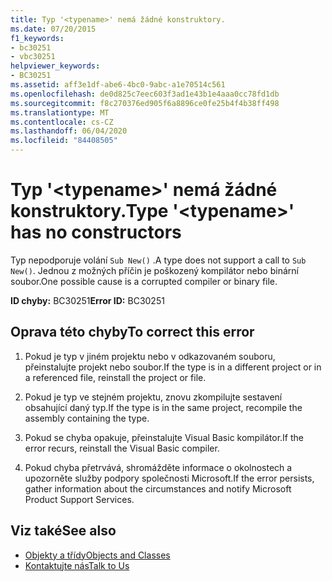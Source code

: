 ```yaml
---
title: Typ '<typename>' nemá žádné konstruktory.
ms.date: 07/20/2015
f1_keywords:
- bc30251
- vbc30251
helpviewer_keywords:
- BC30251
ms.assetid: aff3e1df-abe6-4bc0-9abc-a1e70514c561
ms.openlocfilehash: de0d825c7eec603f3ad1e43b1e4aaa0cc78fd1db
ms.sourcegitcommit: f8c270376ed905f6a8896ce0fe25b4f4b38ff498
ms.translationtype: MT
ms.contentlocale: cs-CZ
ms.lasthandoff: 06/04/2020
ms.locfileid: "84408505"
---
```

# <a name="type-typename-has-no-constructors"></a><span data-ttu-id="43204-102">Typ '\<typename>' nemá žádné konstruktory.</span><span class="sxs-lookup"><span data-stu-id="43204-102">Type '\<typename>' has no constructors</span></span>
<span data-ttu-id="43204-103">Typ nepodporuje volání `Sub New()` .</span><span class="sxs-lookup"><span data-stu-id="43204-103">A type does not support a call to `Sub New()`.</span></span> <span data-ttu-id="43204-104">Jednou z možných příčin je poškozený kompilátor nebo binární soubor.</span><span class="sxs-lookup"><span data-stu-id="43204-104">One possible cause is a corrupted compiler or binary file.</span></span>  
  
 <span data-ttu-id="43204-105">**ID chyby:** BC30251</span><span class="sxs-lookup"><span data-stu-id="43204-105">**Error ID:** BC30251</span></span>  
  
## <a name="to-correct-this-error"></a><span data-ttu-id="43204-106">Oprava této chyby</span><span class="sxs-lookup"><span data-stu-id="43204-106">To correct this error</span></span>  
  
1. <span data-ttu-id="43204-107">Pokud je typ v jiném projektu nebo v odkazovaném souboru, přeinstalujte projekt nebo soubor.</span><span class="sxs-lookup"><span data-stu-id="43204-107">If the type is in a different project or in a referenced file, reinstall the project or file.</span></span>  
  
2. <span data-ttu-id="43204-108">Pokud je typ ve stejném projektu, znovu zkompilujte sestavení obsahující daný typ.</span><span class="sxs-lookup"><span data-stu-id="43204-108">If the type is in the same project, recompile the assembly containing the type.</span></span>  
  
3. <span data-ttu-id="43204-109">Pokud se chyba opakuje, přeinstalujte Visual Basic kompilátor.</span><span class="sxs-lookup"><span data-stu-id="43204-109">If the error recurs, reinstall the Visual Basic compiler.</span></span>  
  
4. <span data-ttu-id="43204-110">Pokud chyba přetrvává, shromážděte informace o okolnostech a upozorněte služby podpory společnosti Microsoft.</span><span class="sxs-lookup"><span data-stu-id="43204-110">If the error persists, gather information about the circumstances and notify Microsoft Product Support Services.</span></span>  
  
## <a name="see-also"></a><span data-ttu-id="43204-111">Viz také</span><span class="sxs-lookup"><span data-stu-id="43204-111">See also</span></span>

- [<span data-ttu-id="43204-112">Objekty a třídy</span><span class="sxs-lookup"><span data-stu-id="43204-112">Objects and Classes</span></span>](../../programming-guide/language-features/objects-and-classes/index.md)
- [<span data-ttu-id="43204-113">Kontaktujte nás</span><span class="sxs-lookup"><span data-stu-id="43204-113">Talk to Us</span></span>](/visualstudio/ide/feedback-options)
